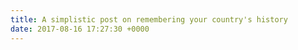 ```yaml
---
title: A simplistic post on remembering your country's history
date: 2017-08-16 17:27:30 +0000
---
```

